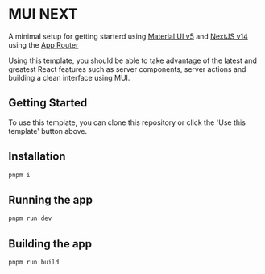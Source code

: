 # MUI NEXT

A minimal setup for getting starterd using [Material UI v5](https://mui.com/material-ui/all-components/) 
and [NextJS v14](https://nextjs.org/docs) using the [App Router](https://nextjs.org/docs/app)

Using this template, you should be able to take advantage of the latest and greatest
React features such as server components, server actions and building a clean interface using MUI.

## Getting Started
To use this template, you can clone this repository or click the 'Use this template' button above.

## Installation
```bash
pnpm i
```

## Running the app
```bash
pnpm run dev
```

## Building the app
```bash
pnpm run build
```
